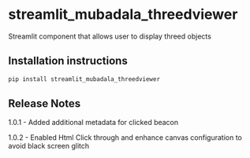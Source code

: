 # streamlit_mubadala_threedviewer

Streamlit component that allows user to display threed objects

## Installation instructions

```sh
pip install streamlit_mubadala_threedviewer
```

## Release Notes

1.0.1 - Added additional metadata for clicked beacon

1.0.2 - Enabled Html Click through and enhance canvas configuration to avoid black screen glitch
